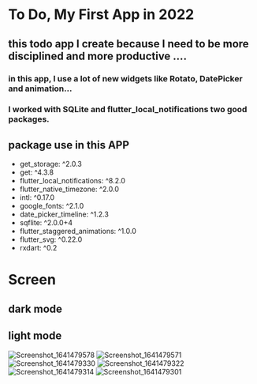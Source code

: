 
# To Do, My First App in 2022

## this todo app I create because I need to be more disciplined and more productive ....

### in this app, I use a lot of new widgets like Rotato, DatePicker and animation...
### I worked with SQLite and  flutter_local_notifications two good packages.
## package use in this APP

 - get_storage: ^2.0.3
 - get: ^4.3.8
 - flutter_local_notifications: ^8.2.0
 - flutter_native_timezone: ^2.0.0
 - intl: ^0.17.0
 - google_fonts: ^2.1.0
 - date_picker_timeline: ^1.2.3
 - sqflite: ^2.0.0+4
 - flutter_staggered_animations: ^1.0.0
 - flutter_svg: ^0.22.0
 - rxdart: ^0.2

# Screen
## dark mode 
## light mode 


![Screenshot_1641479578](https://user-images.githubusercontent.com/95164900/148401564-0d324253-ec85-4ef4-b2e5-75df084cecca.png )
![Screenshot_1641479571](https://user-images.githubusercontent.com/95164900/148401691-e91664cb-3c94-4c54-abf6-605f79a6756d.png)
![Screenshot_1641479330](https://user-images.githubusercontent.com/95164900/148401835-0c1220e5-c6c0-4cca-99c7-d037e336548b.png)
![Screenshot_1641479322](https://user-images.githubusercontent.com/95164900/148401830-2a15c37f-79fa-4b3f-9829-eb012f982ace.png)
![Screenshot_1641479314](https://user-images.githubusercontent.com/95164900/148401824-49ad4720-3401-4895-b29c-e118155b3adf.png)
![Screenshot_1641479301](https://user-images.githubusercontent.com/95164900/148401816-494cc3af-fc8c-48d6-950d-d0688b289061.png)
